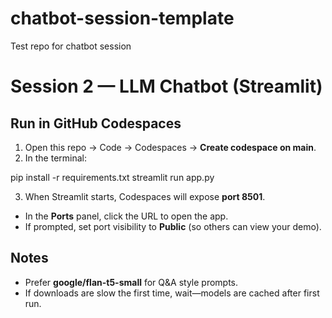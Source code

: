 # chatbot-session-template
Test repo for chatbot session

# Session 2 — LLM Chatbot (Streamlit)

## Run in GitHub Codespaces
1) Open this repo → Code → Codespaces → **Create codespace on main**.
2) In the terminal:

pip install -r requirements.txt
streamlit run app.py

3) When Streamlit starts, Codespaces will expose **port 8501**.
- In the **Ports** panel, click the URL to open the app.
- If prompted, set port visibility to **Public** (so others can view your demo).

## Notes
- Prefer **google/flan-t5-small** for Q&A style prompts.
- If downloads are slow the first time, wait—models are cached after first run.

